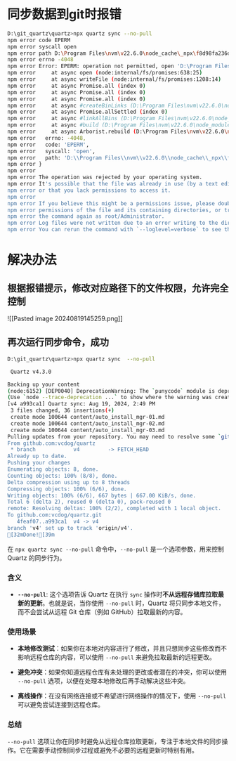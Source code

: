 
# 同步数据到git时报错

```bash
D:\git_quartz\quartz>npx quartz sync --no-pull
npm error code EPERM
npm error syscall open
npm error path D:\Program Files\nvm\v22.6.0\node_cache\_npx\f8d98fa236d76be0\node_modules\.bin\quartz.ps1
npm error errno -4048
npm error Error: EPERM: operation not permitted, open 'D:\Program Files\nvm\v22.6.0\node_cache\_npx\f8d98fa236d76be0\node_modules\.bin\quartz.ps1'
npm error     at async open (node:internal/fs/promises:638:25)
npm error     at async writeFile (node:internal/fs/promises:1208:14)
npm error     at async Promise.all (index 0)
npm error     at async Promise.all (index 0)
npm error     at async Promise.all (index 0)
npm error     at async #createBinLinks (D:\Program Files\nvm\v22.6.0\node_modules\npm\node_modules\@npmcli\arborist\lib\arborist\rebuild.js:394:5)
npm error     at async Promise.allSettled (index 0)
npm error     at async #linkAllBins (D:\Program Files\nvm\v22.6.0\node_modules\npm\node_modules\@npmcli\arborist\lib\arborist\rebuild.js:375:5)
npm error     at async #build (D:\Program Files\nvm\v22.6.0\node_modules\npm\node_modules\@npmcli\arborist\lib\arborist\rebuild.js:160:7)
npm error     at async Arborist.rebuild (D:\Program Files\nvm\v22.6.0\node_modules\npm\node_modules\@npmcli\arborist\lib\arborist\rebuild.js:67:7) {
npm error   errno: -4048,
npm error   code: 'EPERM',
npm error   syscall: 'open',
npm error   path: 'D:\\Program Files\\nvm\\v22.6.0\\node_cache\\_npx\\f8d98fa236d76be0\\node_modules\\.bin\\quartz.ps1'
npm error }
npm error
npm error The operation was rejected by your operating system.
npm error It's possible that the file was already in use (by a text editor or antivirus),
npm error or that you lack permissions to access it.
npm error
npm error If you believe this might be a permissions issue, please double-check the
npm error permissions of the file and its containing directories, or try running
npm error the command again as root/Administrator.
npm error Log files were not written due to an error writing to the directory: D:\Program Files\nvm\v22.6.0\node_cache\_logs
npm error You can rerun the command with `--loglevel=verbose` to see the logs in your terminal

```

# 解决办法

## 根据报错提示，修改对应路径下的文件权限，允许完全控制

![[Pasted image 20240819145259.png]]

## 再次运行同步命令，成功

```bash
D:\git_quartz\quartz>npx quartz sync  --no-pull

 Quartz v4.3.0

Backing up your content
(node:6152) [DEP0040] DeprecationWarning: The `punycode` module is deprecated. Please use a userland alternative instead.
(Use `node --trace-deprecation ...` to show where the warning was created)
[v4 a993ca1] Quartz sync: Aug 19, 2024, 2:49 PM
 3 files changed, 36 insertions(+)
 create mode 100644 content/auto_install_mgr-01.md
 create mode 100644 content/auto_install_mgr-02.md
 create mode 100644 content/auto_install_mgr-03.md
Pulling updates from your repository. You may need to resolve some `git` conflicts if you've made changes to components or plugins.
From github.com:vcdog/quartz
 * branch            v4         -> FETCH_HEAD
Already up to date.
Pushing your changes
Enumerating objects: 8, done.
Counting objects: 100% (8/8), done.
Delta compression using up to 8 threads
Compressing objects: 100% (6/6), done.
Writing objects: 100% (6/6), 667 bytes | 667.00 KiB/s, done.
Total 6 (delta 2), reused 0 (delta 0), pack-reused 0
remote: Resolving deltas: 100% (2/2), completed with 1 local object.
To github.com:vcdog/quartz.git
   4feaf07..a993ca1  v4 -> v4
branch 'v4' set up to track 'origin/v4'.
[32mDone![39m
```

在 `npx quartz sync --no-pull` 命令中，`--no-pull` 是一个选项参数，用来控制 Quartz 的同步行为。

### 含义

- **`--no-pull`**: 这个选项告诉 Quartz 在执行 `sync` 操作时**不从远程存储库拉取最新的更新**。也就是说，当你使用 `--no-pull` 时，Quartz 将只同步本地文件，而不会尝试从远程 Git 仓库（例如 GitHub）拉取最新的内容。

### 使用场景

- **本地修改测试**：如果你在本地对内容进行了修改，并且只想同步这些修改而不影响远程仓库的内容，可以使用 `--no-pull` 来避免拉取最新的远程更改。
    
- **避免冲突**：如果你知道远程仓库有未处理的更改或者潜在的冲突，你可以使用 `--no-pull` 选项，以便在处理本地修改后再手动解决这些冲突。
    
- **离线操作**：在没有网络连接或不希望进行网络操作的情况下，使用 `--no-pull` 可以避免尝试连接到远程仓库。
    

### 总结

`--no-pull` 选项让你在同步时避免从远程仓库拉取更新，专注于本地文件的同步操作。它在需要手动控制同步过程或避免不必要的远程更新时特别有用。